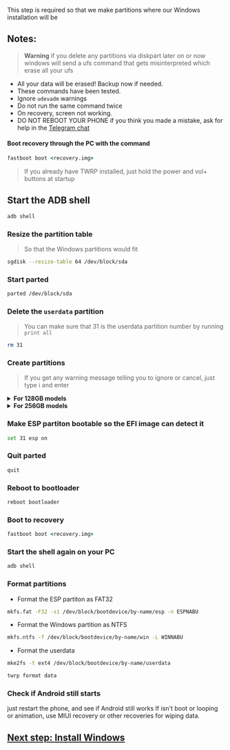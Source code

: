 This step is required so that we make partitions where our Windows installation will be

## Notes:
> **Warning** if you delete any partitions via diskpart later on or now windows will send a ufs command that gets misinterpreted which erase all your ufs
- All your data will be erased! Backup now if needed.
- These commands have been tested.
- Ignore `udevadm` warnings
- Do not run the same command twice
- On recovery, screen not working.
- DO NOT REBOOT YOUR PHONE if you think you made a mistake, ask for help in the [Telegram chat](https://t.me/nabuwoa)

#### Boot recovery through the PC with the command
```cmd
fastboot boot <recovery.img>
```
> If you already have TWRP installed, just hold the power and vol+ buttons at startup

## Start the ADB shell
```cmd
adb shell
```

### Resize the partition table
> So that the Windows partitions would fit
```sh
sgdisk --resize-table 64 /dev/block/sda
```

### Start parted
```sh
parted /dev/block/sda
```

### Delete the `userdata` partition
> You can make sure that 31 is the userdata partition number by running
>  `print all`
```sh
rm 31
```

### Create partitions
> If you get any warning message telling you to ignore or cancel, just type i and enter


<details>
<summary><b><strong>For 128GB models</strong></b></summary>

- Create the ESP partition (stores Windows bootloader data and EFI files)
```sh
mkpart esp fat32 10.9GB 11.4GB
```

- Create the main partition where Windows will be installed to
```sh
mkpart win ntfs 11.4GB 70.2GB
```

- Create Android's data partition
```sh
mkpart userdata ext4 70.2GB 126GB
```
  </summary>
</details>

<details>
<summary><b><strong>For 256GB models</strong></b></summary>

- Create the ESP partition (stores Windows bootloader data and EFI files)
```sh
mkpart esp fat32 10.9GB 11.4GB
```

- Create the main partition where Windows will be installed to
```sh
mkpart win ntfs 11.4GB 120.8GB
```

- Create Android's data partition
```sh
mkpart userdata ext4 120.8GB 254GB
```

  </summary>
</details>


### Make ESP partiton bootable so the EFI image can detect it
```sh
set 31 esp on
```

### Quit parted
```sh
quit
```
### Reboot to bootloader
```sh
reboot bootloader
```

### Boot to recovery
```cmd
fastboot boot <recovery.img>
```

### Start the shell again on your PC
```cmd
adb shell
```

### Format partitions
-  Format the ESP partiton as FAT32
```sh
mkfs.fat -F32 -s1 /dev/block/bootdevice/by-name/esp -n ESPNABU
```

-  Format the Windows partition as NTFS
```sh
mkfs.ntfs -f /dev/block/bootdevice/by-name/win -L WINNABU
```

-  Format the userdata
```sh
mke2fs -t ext4 /dev/block/bootdevice/by-name/userdata
```
```sh
twrp format data
```


### Check if Android still starts
just restart the phone, and see if Android still works
If isn't boot or looping or animation, use MIUI recovery or other recoveries for wiping data.

## [Next step: Install Windows](/guide/English/2-install-en.md)
